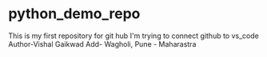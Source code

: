 # python_demo_repo
This is my first repository for git hub I'm trying to connect github to vs_code <br>
           Author-Vishal Gaikwad 
           Add- Wagholi, Pune - Maharastra 

